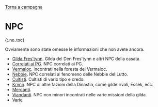 [Torna a campagna](../campaign)

# NPC
{:.no_toc}

Ovviamente sono state omesse le informazioni che non avete ancora.

- [Gilda Fres'tynn](frestynn). Gilda del Den Fres'tynn e altri NPC della casata.
- [Correlati ai PG](pg_related). NPC correlati ai PG.
- [Vermaloc](vermaloc). Incontrati nella foresta del Vermaloc.
- [Nebbie](fog). NPC correlati al fenomeno delle Nebbie del Lutto.
- [Cultisti](cults). Cultisti di vario tipo e credo.
- [Krynn](krynn). NPC di altre fazioni della Dinastia, come gilde rivali, Essek, ecc.
- [Mercanti](merchant).
- [Viandanti](travelers). NPC non minori incontrati nelle varie missioni della gilda.
- [Varie](various)